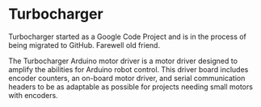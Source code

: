 # Turbocharger
Turbocharger started as a Google Code Project and is in the process of being migrated to GitHub.
Farewell old friend.

The Turbocharger Arduino motor driver is a motor driver designed to amplify the abilities for Arduino robot control. This driver board includes encoder counters, an on-board motor driver, and serial communication headers to be as adaptable as possible for projects needing small motors with encoders.
